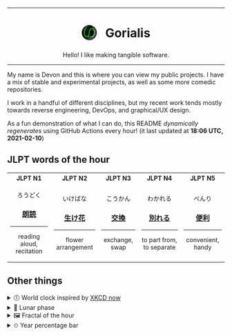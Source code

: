 ***

<h1 align="center">
<sub>
    <img src="readme/resources/avatar.png" height="36">
</sub>
&nbsp;
Gorialis
</h1>
<p align="center">
Hello! I like making tangible software.
</p>

***

My name is Devon and this is where you can view my public projects. I have a mix of stable and experimental projects, as well as some more comedic repositories.

I work in a handful of different disciplines, but my recent work tends mostly towards reverse engineering, DevOps, and graphical/UX design.

As a fun demonstration of what I can do, this README *dynamically regenerates* using GitHub Actions every hour! (it last updated at **18:06 UTC, 2021-02-10**)

<h2>JLPT words of the hour</h2>
<table>
    <tr>
        <th>JLPT N1</th>
        <th>JLPT N2</th>
        <th>JLPT N3</th>
        <th>JLPT N4</th>
        <th>JLPT N5</th>
    </tr>
    <tr>
        <td>
            <p align="center">ろうどく</p>
            <h3 align="center"><b><a href="https://jisho.org/search/%E6%9C%97%E8%AA%AD">朗読</a></b></h3>
            <hr>
            <p align="center">reading aloud,<wbr> recitation</p>
        </td>
        <td>
            <p align="center">いけばな</p>
            <h3 align="center"><b><a href="https://jisho.org/search/%E7%94%9F%E3%81%91%E8%8A%B1">生け花</a></b></h3>
            <hr>
            <p align="center">flower arrangement</p>
        </td>
        <td>
            <p align="center">こうかん</p>
            <h3 align="center"><b><a href="https://jisho.org/search/%E4%BA%A4%E6%8F%9B">交換</a></b></h3>
            <hr>
            <p align="center">exchange,<wbr> swap</p>
        </td>
        <td>
            <p align="center">わかれる</p>
            <h3 align="center"><b><a href="https://jisho.org/search/%E5%88%A5%E3%82%8C%E3%82%8B">別れる</a></b></h3>
            <hr>
            <p align="center">to part from,<wbr> to separate</p>
        </td>
        <td>
            <p align="center">べんり</p>
            <h3 align="center"><b><a href="https://jisho.org/search/%E4%BE%BF%E5%88%A9">便利</a></b></h3>
            <hr>
            <p align="center">convenient,<wbr> handy</p>
        </td>
    </tr>
</table>

<h2>Other things</h2>
<details>
<summary>🕕  World clock inspired by <a href="https://xkcd.com/now">XKCD now</a></summary>

> <img src="generated/now.png" width="512">

</details>
<details>
<summary>🌙 Lunar phase</summary>

The moon is approximately 98.71% through its phase ().

</details>
<details>
<summary>&#x1f5bc; Fractal of the hour</summary>

> <img src="generated/fractal.png" width="512">

</details>
<details>
<summary>&#x23f2; Year percentage bar</summary>
<pre><code>2021 [██▁▁▁▁▁▁▁▁▁▁▁▁▁▁▁▁▁▁] 11.17%</code></pre>
</details>
